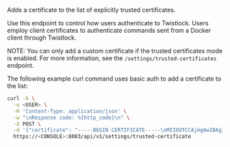 Adds a certificate to the list of explicitly trusted certificates.

Use this endpoint to control how users authenticate to Twistlock.
Users employ client certificates to authenticate commands sent from a Docker client through Twistlock.

NOTE: You can only add a custom certificate if the trusted certificates mode is enabled.
For more information, see the `/settings/trusted-certificates` endpoint.

The following example curl command uses basic auth to add a certificate to the list:

```bash
curl -k \
  -u <USER> \
  -H 'Content-Type: application/json' \
  -w "\nResponse code: %{http_code}\n" \
  -X POST \
  -d '{"certificate": "-----BEGIN CERTIFICATE-----\nMIIDUTCCAjmgAwIBAgI......XMKXJA==\n-----END CERTIFICATE-----" }'
  https://<CONSOLE>:8083/api/v1/settings/trusted-certificate
```
